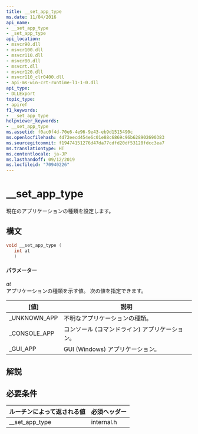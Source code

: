 ```yaml
---
title: __set_app_type
ms.date: 11/04/2016
api_name:
- __set_app_type
- _set_app_type
api_location:
- msvcr90.dll
- msvcr100.dll
- msvcr110.dll
- msvcr80.dll
- msvcrt.dll
- msvcr120.dll
- msvcr110_clr0400.dll
- api-ms-win-crt-runtime-l1-1-0.dll
api_type:
- DLLExport
topic_type:
- apiref
f1_keywords:
- __set_app_type
helpviewer_keywords:
- __set_app_type
ms.assetid: f0ac0f4d-70e6-4e96-9e43-eb9d1515490c
ms.openlocfilehash: 4d72eecd454e6c01e88c6869c96b628902690383
ms.sourcegitcommit: f19474151276d47da77cdfd20df53128fdcc3ea7
ms.translationtype: HT
ms.contentlocale: ja-JP
ms.lasthandoff: 09/12/2019
ms.locfileid: "70940226"
---
```

# <a name="__set_app_type"></a>__set_app_type

現在のアプリケーションの種類を設定します。

## <a name="syntax"></a>構文

```cpp
void __set_app_type (
   int at
   )
```

#### <a name="parameters"></a>パラメーター

*at*<br/>
アプリケーションの種類を示す値。 次の値を指定できます。

|[値]|説明|
|-----------|-----------------|
|_UNKNOWN_APP|不明なアプリケーションの種類。|
|_CONSOLE_APP|コンソール (コマンドライン) アプリケーション。|
|_GUI_APP|GUI (Windows) アプリケーション。|

## <a name="remarks"></a>解説

## <a name="requirements"></a>必要条件

|ルーチンによって返される値|必須ヘッダー|
|-------------|---------------------|
|__set_app_type|internal.h|